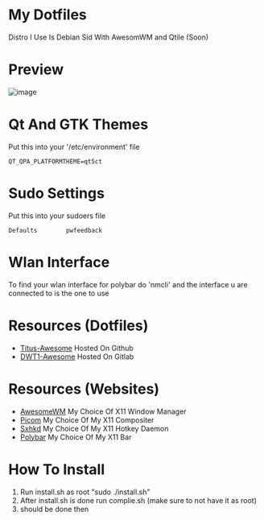# My Dotfiles

Distro I Use Is Debian Sid With AwesomWM and Qtile (Soon)

# Preview

![image](https://github.com/indyleo/dots-debian/assets/100316787/64576f0f-f330-4d51-ad2f-38358b2bed3e)

# Qt And GTK Themes

Put this into your '/etc/environment' file

```
QT_QPA_PLATFORMTHEME=qt5ct
```

# Sudo Settings

Put this into your sudoers file

```
Defaults        pwfeedback
```

# Wlan Interface

To find your wlan interface for polybar do 'nmcli' and the interface u are connected to is the one to use

# Resources (Dotfiles)

- [Titus-Awesome](https://github.com/ChrisTitusTech/titus-awesome) Hosted On Github
- [DWT1-Awesome](https://gitlab.com/dwt1/dotfiles/-/tree/master/.config/awesome) Hosted On Gitlab

# Resources (Websites)

- [AwesomeWM](https://awesomewm.org/) My Choice Of X11 Window Manager
- [Picom](https://github.com/yshui/picom) My Choice Of My X11 Compositer
- [Sxhkd](https://github.com/baskerville/sxhkd) My Choice Of My X11 Hotkey Daemon
- [Polybar](https://polybar.github.io/) My Choice Of My X11 Bar

# How To Install

1. Run install.sh as root "sudo ./install.sh"
2. After install.sh is done run complie.sh (make sure to not have it as root)
3. should be done then
